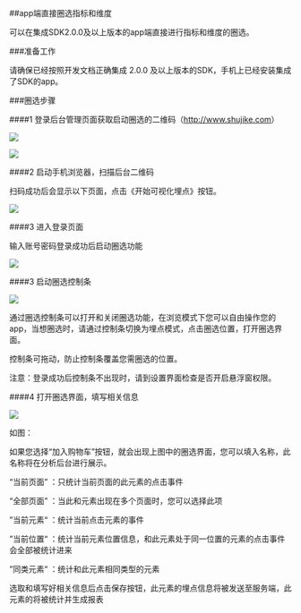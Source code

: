 ##app端直接圈选指标和维度

可以在集成SDK2.0.0及以上版本的app端直接进行指标和维度的圈选。

###准备工作

请确保已经按照开发文档正确集成 2.0.0 及以上版本的SDK，手机上已经安装集成了SDK的app。


###圈选步骤

####1 登录后台管理页面获取启动圈选的二维码（<http://www.shujike.com>）

![](http://www.shujike.com/docsimg/android_sdk_mark1.png)

![](http://www.shujike.com/docsimg/android_sdk_mark2.png)

####2 启动手机浏览器，扫描后台二维码

扫码成功后会显示以下页面，点击《开始可视化埋点》按钮。

![](http://www.shujike.com/docsimg/android_sdk_h5.png)

####3 进入登录页面

输入账号密码登录成功后启动圈选功能

![](http://www.shujike.com/docsimg/android_sdk_login.png)

####3 启动圈选控制条

![](http://www.shujike.com/docsimg/android_sdk_controller.png)

通过圈选控制条可以打开和关闭圈选功能，在浏览模式下您可以自由操作您的app，当想圈选时，请通过控制条切换为埋点模式，点击圈选位置，打开圈选界面。

控制条可拖动，防止控制条覆盖您需圈选的位置。

注意：登录成功后控制条不出现时，请到设置界面检查是否开启悬浮窗权限。


####4 打开圈选界面，填写相关信息

![](http://www.shujike.com/docsimg/android_sdk_mark_view.png)

如图：

如果您选择“加入购物车”按钮，就会出现上图中的圈选界面，您可以填入名称，此名称将在分析后台进行展示。

“当前页面” ：只统计当前页面的此元素的点击事件

“全部页面” ：当此和元素出现在多个页面时，您可以选择此项

”当前元素“ ：统计当前点击元素的事件

”当前位置“ ：统计当前元素位置信息，和此元素处于同一位置的元素的点击事件会全部被统计进来

”同类元素“ ：统计和此元素相同类型的元素

选取和填写好相关信息后点击保存按钮，此元素的埋点信息将被发送至服务端，此元素的将被统计并生成报表























